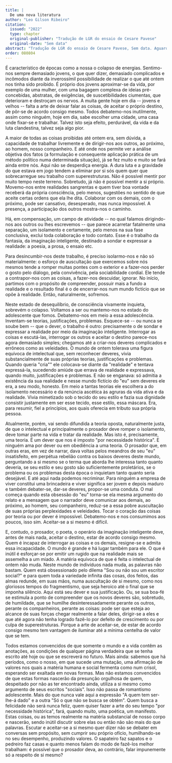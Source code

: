 ```yaml
---
title: |
  De uma nova literatura
author: "Leo Gilson Ribeiro"
citation:
  issued: "2022"
  type: chapter
  original-publisher: "Tradução de LGR do ensaio de Cesare Pavese"
  original-date: "Sem data"
abstract: "Tradução de LGR do ensaio de Cesare Pavese, Sem data. Aguardando revisão."
order: 080804
---
```


É característico de épocas como a nossa o colapso de energias. Sentimo-nos sempre demasiado jovens, o que quer dizer, demasiado complicados e incômodos diante da inverossímil possibilidade de realizar o que até ontem nos tinha sido proibido. É próprio dos jovens aproximar-se da vida, por exemplo de uma mulher, com uma bagagem complexa de ideias pré-concebidas, abstratas, de exigências, de suscetibilidades ciumentas, que deterioram e destroçam os nervos. A muita gente hoje em dia -- jovens e velhos -- falta a arte de deixar falar as coisas, de aceitar o próprio destino, de pôr-se de acordo consigo mesmo. Todos debatemo-nos inutilmente, assim como ninguém, hoje em dia, sabe escolher uma cidade, uma casa onde fixar-se e trabalhar. Talvez isto seja efeito, perdurável, da vida e da luta clandestina, talvez seja algo pior.

A maior de todas as coisas proibidas até ontem era, sem dúvida, a capacidade de trabalhar livremente e de dirigir-nos aos outros, ao próximo, ao homem, nosso companheiro. E até onde nos permite ver a análise objetiva dos fatos (a formulação e consequente aplicação prática de um método político numa determinada situação), já se fez muito e muito se fará ainda entre nós. Aqui não se desperdiça energia. A dura luta e a gravidade do que estava em jogo tendem a eliminar por si sós quem quer que sobrecarregue seu trabalho com superestruturas. Não é possível mentir por muito tempo neste terreno. Sobretudo, já não é possível mentir a si próprio. Movemo-nos entre realidades sangrentas e quem tiver boa vontade receberá da própria consciência, pelo menos, sugestões no sentido de que aceite certas ordens que ela lhe dita. Colaborar com os demais, com o próximo, pode ser cansativo, desesperado, mas nunca impossível. A presença, a participação dos outros mostra-nos o caminho.

Há, em compensação, um campo de atividade -- no qual falamos dirigindo-nos aos outros ou lhes escrevemos -- que parece acarretar fatalmente uma separação, um isolamento e certamente, pelo menos na sua fase conclusiva, exclui toda colaboração e todo contato. Esse é o trabalho da fantasia, da imaginação inteligente, destinado a sondar e expressar a realidade: a poesia, a prosa, o ensaio etc.

Para desincumbir-nos deste trabalho, é preciso isolarmo-nos e não só materialmente: o esforço de auscultação que exercemos sobre nós mesmos tende a romper muitas pontes com o exterior e a fazer-nos perder o gosto pelo diálogo, pela convivência, pela sociabilidade cordial. Ele tende a contrapor-nos com as coisas, a fazer-nos descuidar, ignorar. No início, partimos com o propósito de compreender, possuir mais a fundo a realidade e o resultado final é o de encerrar-nos num mundo fictício que se opõe à realidade. Então, naturalmente, sofremos.

Neste estado de desequilíbrio, de consciência vivamente inquieta, sobrevém o colapso. Voltamos a ser ou mantemo-nos no estado do adolescente que fomos. Debatemo-nos em meio a essa adolescência. Inventam-se teorias, justificações, problemas. Esquece-se -- ou nunca se soube bem -- que o dever, o trabalho é outro: precisamente o de sondar e expressar a realidade por meio da imaginação inteligente. Interrogar as coisas e escutá-las, interrogar os outros e aceitar o destino parece-nos agora demasiado simples; chegamos até a criar-nos deveres complicados e errôneos como as veleidades. O mundo de ontem tolerava uma figura equívoca de intelectual que, sem reconhecer deveres, vivia substancialmente de suas próprias teorias, justificações e problemas. Quando queria "cria"" ele colocava-se diante da "realidade" e tentava expressá-la, sucedendo amiúde que errava de realidade e expressava, quando muito, justificações e problemas. E não se enganava: só admitia a existência da sua realidade e nesse mundo fictício do "eu" sem deveres ele era, a seu modo, honesto. Em meio a tantas teorias ele escolhera a do isolamento necessário e da renúncia ascética às agruras da vida ativa e da realidade. Vivia mimetizado sob o tecido do seu estilo e fazia sua dignidade consistir justamente em ser esse tecido, esse estilo, essa máscara. Era, para resumir, fiel a princípios, aos quais oferecia em tributo sua própria pessoa.

Atualmente, porém, vai sendo difundida a teoria oposta, naturalmente justa, de que o intelectual e principalmente o prosador deve romper o isolamento, deve tomar parte na vida e tratar da realidade. Mas isto é, precisamente, uma teoria. É um dever que nos é imposto "por necessidade histórica". E ninguém ama por dever ou em obediência a uma teoria. O prosador que, em outras eras, em vez de narrar, dava voltas pelos meandros de seu "eu" insatisfeito, em perpétua rebelião contra os baixos deveres deste mundo, perguntando a si mesmo se o terma que aborda lhe interessa tanto quanto deveria, se seu estilo e seu gosto são suficientemente proletários, se o problema ou os problemas desta época o inquietam tanto quanto seria desejável. E até aqui nada podemos recriminar. Para ninguém a empresa de viver constitui uma brincadeira e viver significa ser jovem e depois maduro e também debater-se, dar-se deveres, propor-se uma conduta. O mal começa quando esta obsessão do "eu" torna-se ela mesma argumento do relato e a mensagem que o narrador deve comunicar aos demais, ao próximo, ao homem, seu companheiro, reduz-se a essa pobre auscultação de suas próprias perplexidades e veleidades. Tocar o coração das coisas por teoria ou por dever é impossível. Debatemo-nos e nos consumimos aos poucos, isso sim. Aceitar-se a si mesmo é difícil.

E, contudo, o prosador, o poeta, o operário da imaginação inteligente deve, antes de mais nada, aceitar o destino, estar de acordo consigo mesmo. Quem é incapaz de interrogar as coisas e os demais, resigne-se e admita essa incapacidade. O mundo é grande e há lugar também para ele. O que é inútil é esforçar-se por emitir um rugido que na realidade mais se assemelha a um miado. A matéria equívoca de que é feita o intelectual de ontem não muda. Neste mundo de indivíduos nada muda, as palavras não bastam. Quem está obsessionado pelo dilema "Sou ou não sou um escritor social?" e para quem toda a variedade infinita das cosas, dos feitos, das almas redunde, em suas mãos, numa auscultação de si mesmo, como nos gloriosos tempos do fragmentismo, que seja heroico até o final que se imponha silêncio. Aqui está seu dever e sua justificação. Ou, se sua boa-fé se estimula a ponto de compreender que os novos deveres são, sobretudo, de humildade, que se humilhe desinteressadamente perante os outros, perante os companheiros, perante as coisas: pode ser que esteja ao alcance de suas forças chegar realmente a falar deles, dirigir-se a eles e que até agora não tenha logrado fazê-lo por defeito de crescimento ou por culpa de superestruturas. Porque a arte de aceitar-se, de estar de acordo consigo mesmo tem vantagem de iluminar até a mínima centelha de valor que se tem.

Todos estamos convencidos de que somente o mundo e a vida contêm as anotações, as condições de qualquer página verdadeira que se tenha escrito até hoje ou que se escreverá no futuro. Mais ainda: sabemos que há períodos, como o nosso, em que sucede uma mutação, uma afirmação de valores nos quais a matéria humana e social fermenta como num crisol, esperando ser exaltada em novas formas. Mas não estamos convencidos de que estas formas nascerão da presunção orgulhosa de quem, despeitado por não as ter encontrado ainda, utiliza a si mesmo como argumento de seus escritos "sociais". Isso não passa de romantismo adolescente. Mais do que nunca vale aqui a expressão "A quem tem ser-lhe-á dado" e a outra "Só o que não se busca se obtém". Quem busca a felicidade não será nunca feliz, quem quiser fazer a arte do seu tempo "por necessidade histórica", fará, quando muito, uma poética, um manifesto. Estas coisas, ou as temos realmente na matéria substancial de nosso corpo e nascerão, sendo inútil discutir sobre elas ou então não são mais do que palavras. Escutar e aceitar-se a si mesmo quer dizer não se debater em conversas sem propósito, sem cumprir seu próprio ofício, humilhando-se no seu desempenho, produzindo valores. O sapateiro faz sapatos e o pedreiro faz casas e quanto menos falam do modo de fazê-los melhor trabalham: é possível que o prosador deva, ao contrário, falar impunemente só a respeito de si mesmo?


